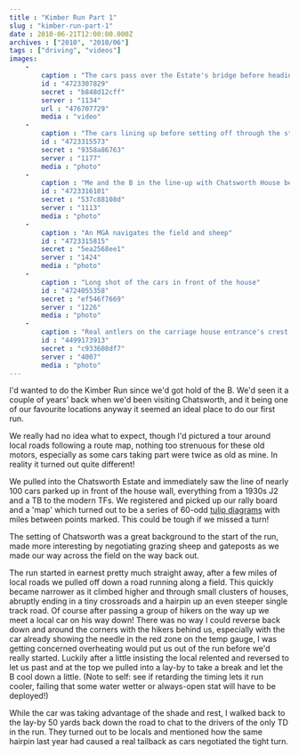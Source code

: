```yaml
---
title : "Kimber Run Part 1"
slug : "kimber-run-part-1"
date : 2010-06-21T12:00:00.000Z
archives : ["2010", "2010/06"]
tags : ["driving", "videos"]
images:
    -
        caption : "The cars pass over the Estate's bridge before heading through the grounds."
        id : "4723307829"
        secret : "b848d12cff"
        server : "1134"
        url : "476707729"
        media : "video"
    -
        caption : "The cars lining up before setting off through the start line. spot the E-Type?"
        id : "4723315573"
        secret : "9358a86763"
        server : "1177"
        media : "photo"
    -
        caption : "Me and the B in the line-up with Chatsworth House behind us"
        id : "4723316101"
        secret : "537c88108d"
        server : "1113"
        media : "photo"
    -
        caption : "An MGA navigates the field and sheep"
        id : "4723315815"
        secret : "5ea2568ee1"
        server : "1424"
        media : "photo"
    -
        caption : "Long shot of the cars in front of the house"
        id : "4724055358"
        secret : "ef546f7669"
        server : "1226"
        media : "photo"
    -
        caption : "Real antlers on the carriage house entrance's crest."
        id : "4499173913"
        secret : "c933608df7"
        server : "4007"
        media : "photo"
---
```


I'd wanted to do the Kimber Run since we'd got hold of the B. We'd seen it a couple of years' back when we'd been visiting Chatsworth, and it being one of our favourite locations anyway it seemed an ideal place to do our first run.


We really had no idea what to expect, though I'd pictured a tour around local roads following a route map, nothing too strenuous for these old motors, especially as some cars taking part were twice as old as mine. In reality it turned out quite different!


We pulled into the Chatsworth Estate and immediately saw the line of nearly 100 cars parked up in front of the house wall, everything from a 1930s J2 and a TB to the modern TFs. We registered and picked up our rally board and a 'map' which turned out to be a series of 60-odd <a href="http://www.rollcharts.org/tulipdiadef.html">tulip diagrams</a> with miles between points marked. This could be tough if we missed a turn!


The setting of Chatsworth was a great background to the start of the run, made more interesting by negotiating grazing sheep and gateposts as we made our way across the field on the way back out.


The run started in earnest pretty much straight away, after a few miles of local roads we pulled off down a road running along a field. This quickly became narrower as it climbed higher and through small clusters of houses, abruptly ending in a tiny crossroads and a hairpin up an even steeper single track road. Of course after passing a group of hikers on the way up we meet a local car on his way down! There was no way I could reverse back down and around the corners with the hikers behind us, especially with the car already showing the needle in the red zone on the temp gauge, I was getting concerned overheating would put us out of the run before we'd really started. Luckily after a little insisting the local relented and reversed to let us past and at the top we pulled into a lay-by to take a break and let the B cool down a little. (Note to self: see if retarding the timing lets it run cooler, failing that some water wetter or always-open stat will have to be deployed!)


While the car was taking advantage of the shade and rest, I walked back to the lay-by 50 yards back down the road to chat to the drivers of the only TD in the run. They turned out to be locals and mentioned how the same hairpin last year had caused a real tailback as cars negotiated the tight turn.